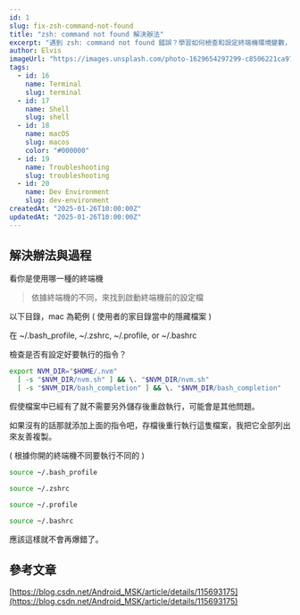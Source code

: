 ```yaml
---
id: 1
slug: fix-zsh-command-not-found
title: "zsh: command not found 解決辦法"
excerpt: "遇到 zsh: command not found 錯誤？學習如何檢查和設定終端機環境變數，解決 NVM 和其他命令找不到的問題..."
author: Elvis
imageUrl: "https://images.unsplash.com/photo-1629654297299-c8506221ca97?w=800&h=450&fit=crop"
tags:
  - id: 16
    name: Terminal
    slug: terminal
  - id: 17
    name: Shell
    slug: shell
  - id: 18
    name: macOS
    slug: macos
    color: "#000000"
  - id: 19
    name: Troubleshooting
    slug: troubleshooting
  - id: 20
    name: Dev Environment
    slug: dev-environment
createdAt: "2025-01-26T10:00:00Z"
updatedAt: "2025-01-26T10:00:00Z"
---
```


## 解決辦法與過程

看你是使用哪一種的終端機

> 依據終端機的不同，來找到啟動終端機前的設定檔

以下目錄，mac 為範例 ( 使用者的家目錄當中的隱藏檔案 )

在 ~/.bash_profile, ~/.zshrc, ~/.profile, or ~/.bashrc

檢查是否有設定好要執行的指令？

```sh
export NVM_DIR="$HOME/.nvm"
  [ -s "$NVM_DIR/nvm.sh" ] && \. "$NVM_DIR/nvm.sh"
  [ -s "$NVM_DIR/bash_completion" ] && \. "$NVM_DIR/bash_completion"
```

假使檔案中已經有了就不需要另外儲存後重啟執行，可能會是其他問題。

如果沒有的話那就添加上面的指令吧，存檔後重行執行這隻檔案，我把它全部列出來友善複製。

( 根據你開的終端機不同要執行不同的 )

```bash
source ~/.bash_profile

source ~/.zshrc

source ~/.profile

source ~/.bashrc
```

應該這樣就不會再爆錯了。

## 參考文章

[https://blog.csdn.net/Android_MSK/article/details/115693175](https://blog.csdn.net/Android_MSK/article/details/115693175)
